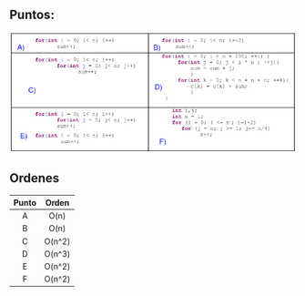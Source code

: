 ## Puntos:
![Puntos](./ej7.png)
## Ordenes
| Punto | Orden |
| :---: | :---: |
| A | O(n) |
| B | O(n) |
| C | O(n^2) |
| D | O(n^3) |
| E | O(n^2) |
| F | O(n^2) |